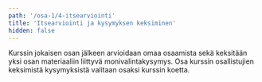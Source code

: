 ```yaml
---
path: '/osa-1/4-itsearviointi'
title: 'Itsearviointi ja kysymyksen keksiminen'
hidden: false
---
```


Kurssin jokaisen osan jälkeen arvioidaan omaa osaamista sekä keksitään yksi osan materiaaliin liittyvä monivalintakysymys. Osa kurssin osallistujien keksimistä kysymyksistä valitaan osaksi kurssin koetta.

<ab-study id="self_evaluation_k19_tikape">

<only-for-ab-group group=1>

<quiz id="23c9c8db-845e-5e5d-99a4-2389a37b5c41"></quiz>

</only-for-ab-group>

<only-for-ab-group group=2>

<quiz id="713b0809-b9bf-5c4e-9312-cad16226264c"></quiz>

</only-for-ab-group>

<only-for-ab-group group=3>

<quiz id="23c9c8db-845e-5e5d-99a4-2389a37b5c41"></quiz>

<quiz id="713b0809-b9bf-5c4e-9312-cad16226264c"></quiz>

</only-for-ab-group>

</ab-study>


<quiz id="8b8c576c-bb3a-50ff-9cdf-40dc621d464e"></quiz>

